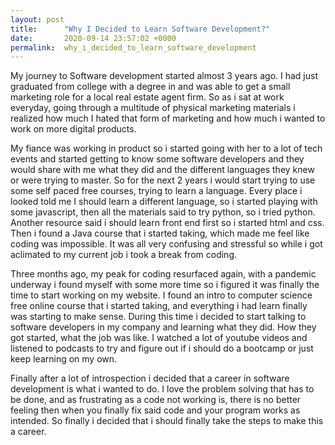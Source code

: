 ```yaml
---
layout: post
title:      "Why I Decided to Learn Software Development?"
date:       2020-09-14 23:57:02 +0000
permalink:  why_i_decided_to_learn_software_development
---
```



My journey to Software development started almost 3 years ago. I had just graduated from college with a degree in and was able to get a small marketing role for a local real estate agent firm. So as i sat at work everyday, going through a multitude of physical marketing materials i realized how much I hated that form of marketing and how much i wanted to work on more digital products.

My fiance was working in product so i started going with her to a lot of tech events and started getting to know some software developers and they would share with me what they did and the different languages they knew or were trying to master. So for the next 2 years i would start trying to use some self paced free courses, trying to learn a language. Every place i looked told me I should learn a different language, so i started playing with some javascript, then all the materials said to try python, so i tried python. Another resource said i should learn front end first so i started html and css. Then i found a Java course that i started taking, which made me feel like coding was impossible. It was all very confusing and stressful so while i got aclimated to my current job i took a break from coding.

Three months ago, my peak for coding resurfaced again, with a pandemic underway i found myself with some more time so i figured it was finally the time to start working on my website. I found an intro to computer science free online course that i started taking, and everything i had learn finally was starting to make sense. During this time i decided to start talking to software developers in my company and learning what they did. How they got started, what the job was like. I watched a lot of youtube videos and listened to podcasts to try and figure out if i should do a bootcamp or just keep learning on my own. 

Finally after a lot of introspection i decided that a career in software development is what i wanted to do. I love the problem solving that has to be done, and as frustrating as a code not working is, there is no better feeling then when you finally fix said code and your program works as intended. So finally i decided that i should finally take the steps to make this a career. 
